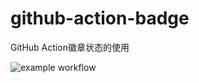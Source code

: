 # github-action-badge
GitHub Action徽章状态的使用

![example workflow](https://github.com/czzonet/github-action-badge/actions/workflows/blank.yaml/badge.svg)
